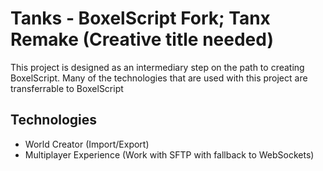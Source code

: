 # Tanks - BoxelScript Fork; Tanx Remake (Creative title needed)

This project is designed as an intermediary step on the path to creating BoxelScript. Many of the technologies that are used with this project are transferrable to BoxelScript

## Technologies

* World Creator (Import/Export)
* Multiplayer Experience (Work with SFTP with fallback to WebSockets)
